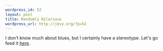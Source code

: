 ```yaml
--- 
wordpress_id: 52
layout: post
title: Randomly Hilarious
wordpress_url: http://jevy.org/?p=52
---
```

I don't know much about blues, but I certainly have a stereotype.  Let's go feed it <a href="http://www.bluesguide.com/">here</a>.
